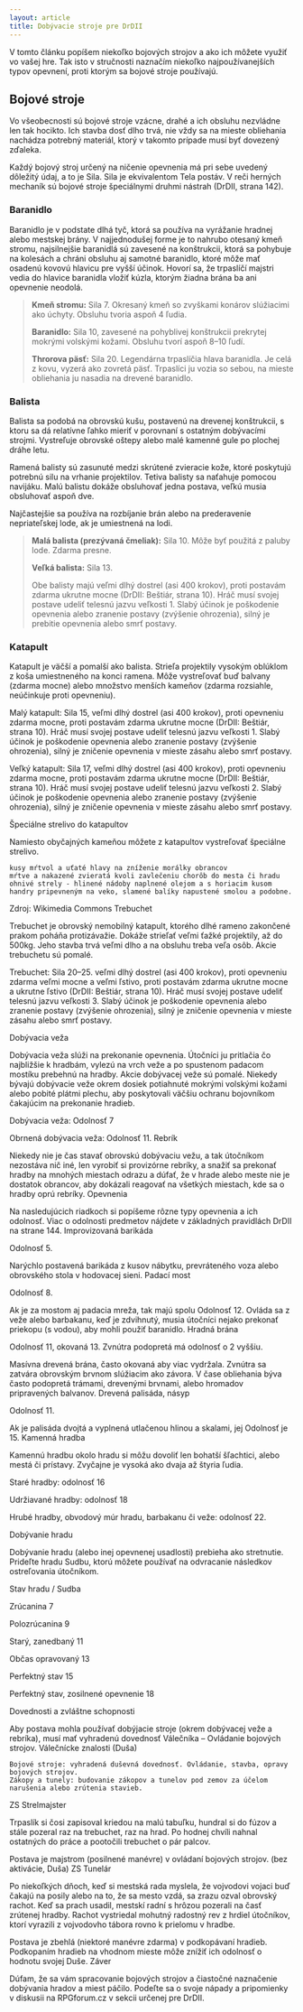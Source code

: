 ```yaml
---
layout: article
title: Dobývacie stroje pre DrDII
---
```


V tomto článku popíšem niekoľko bojových strojov a ako ich môžete využiť vo vašej hre. Tak isto v stručnosti naznačím niekoľko najpoužívanejších typov opevnení, proti ktorým sa bojové stroje používajú.

## Bojové stroje

Vo všeobecnosti sú bojové stroje vzácne, drahé a ich obsluhu nezvládne len tak hocikto. Ich stavba dosť dlho trvá, nie vždy sa na mieste obliehania nachádza potrebný materiál, ktorý v takomto prípade musí byť dovezený zďaleka.

Každý bojový stroj určený na ničenie opevnenia má pri sebe uvedený dôležitý údaj, a to je Sila. Sila je ekvivalentom Tela postáv. V reči herných mechaník sú bojové stroje špeciálnymi druhmi nástrah (DrDII, strana 142).

### Baranidlo

Baranidlo je v podstate dlhá tyč, ktorá sa používa na vyrážanie hradnej alebo mestskej brány. V najjednodušej forme je to nahrubo otesaný kmeň stromu, najsilnejšie baranidlá sú zavesené na konštrukcii, ktorá sa pohybuje na kolesách a chráni obsluhu aj samotné baranidlo, ktoré môže mať osadenú kovovú hlavicu pre vyšší účinok. Hovorí sa, že trpaslíčí majstri vedia do hlavice baranidla vložiť kúzla, ktorým žiadna brána ba ani opevnenie neodolá.

> __Kmeň stromu:__ Sila 7. Okresaný kmeň so zvyškami konárov slúžiacimi ako úchyty. Obsluhu tvoria aspoň 4 ľudia.
>
> __Baranidlo:__ Sila 10, zavesené na pohyblivej konštrukcii prekrytej mokrými volskými kožami. Obsluhu tvorí aspoň 8–10 ľudí.
>
> __Throrova päsť:__ Sila 20. Legendárna trpaslíčia hlava baranidla. Je celá z kovu, vyzerá ako zovretá päsť. Trpaslíci ju vozia so sebou, na mieste obliehania ju nasadia na drevené baranidlo.

### Balista

Balista sa podobá na obrovskú kušu, postavenú na drevenej konštrukcii, s ktoru sa dá relatívne ľahko mieriť v porovnaní s ostatným dobývacími strojmi. Vystreľuje obrovské oštepy alebo malé kamenné gule po plochej dráhe letu.

Ramená balisty sú zasunuté medzi skrútené zvieracie kože, ktoré poskytujú potrebnú silu na vrhanie projektilov. Tetiva balisty sa naťahuje pomocou navijáku. Malú balistu dokáže obsluhovať jedna postava, veľkú musia obsluhovať aspoň dve.

Najčastejšie sa používa na rozbíjanie brán alebo na prederavenie nepriateľskej lode, ak je umiestnená na lodi.

> __Malá balista (prezývaná čmeliak):__ Sila 10. Môže byť použitá z paluby lode. Zdarma presne.
>
> __Veľká balista:__ Sila 13.
>
> Obe balisty majú veľmi dlhý dostrel (asi 400 krokov), proti postavám zdarma ukrutne mocne (DrDII: Beštiár, strana 10). Hráč musí svojej postave udeliť telesnú jazvu veľkosti 1. Slabý účinok je poškodenie opevnenia alebo zranenie postavy (zvýšenie ohrozenia), silný je prebitie opevnenia alebo smrť postavy.

### Katapult

Katapult je väčší a pomalší ako balista. Strieľa projektily vysokým oblúklom z koša umiestneného na konci ramena. Môže vystreľovať buď balvany (zdarma mocne) alebo množstvo menších kameňov (zdarma rozsiahle, neúčinkuje proti opevneniu).



Malý katapult: Sila 15, veľmi dlhý dostrel (asi 400 krokov), proti opevneniu zdarma mocne, proti postavám zdarma ukrutne mocne (DrDII: Beštiár, strana 10). Hráč musí svojej postave udeliť telesnú jazvu veľkosti 1. Slabý účinok je poškodenie opevnenia alebo zranenie postavy (zvýšenie ohrozenia), silný je zničenie opevnenia v mieste zásahu alebo smrť postavy.

Veľký katapult: Sila 17, veľmi dlhý dostrel (asi 400 krokov), proti opevneniu zdarma mocne, proti postavám zdarma ukrutne mocne (DrDII: Beštiár, strana 10). Hráč musí svojej postave udeliť telesnú jazvu veľkosti 2. Slabý účinok je poškodenie opevnenia alebo zranenie postavy (zvýšenie ohrozenia), silný je zničenie opevnenia v mieste zásahu alebo smrť postavy.



Špeciálne strelivo do katapultov

Namiesto obyčajných kameňou môžete z katapultov vystreľovať špeciálne strelivo.

    kusy mŕtvol a uťaté hlavy na zníženie morálky obrancov
    mŕtve a nakazené zvieratá kvoli zavlečeniu chorôb do mesta či hradu
    ohnivé strely - hlinené nádoby naplnené olejom a s horiacim kusom handry pripevneným na veko, slamené balíky napustené smolou a podobne.

Zdroj: Wikimedia Commons
Trebuchet

Trebuchet je obrovský nemobilný katapult, ktorého dlhé rameno zakončené prakom poháňa protizávažie. Dokáže strieľať veľmi ťažké projektily, až do 500kg. Jeho stavba trvá veľmi dlho a na obsluhu treba veľa osôb. Akcie trebuchetu sú pomalé.



Trebuchet: Sila 20–25. veľmi dlhý dostrel (asi 400 krokov), proti opevneniu zdarma veľmi mocne a veľmi ľstivo, proti postavám zdarma ukrutne mocne a ukrutne ľstivo (DrDII: Beštiár, strana 10). Hráč musí svojej postave udeliť telesnú jazvu veľkosti 3. Slabý účinok je poškodenie opevnenia alebo zranenie postavy (zvýšenie ohrozenia), silný je zničenie opevnenia v mieste zásahu alebo smrť postavy.


Dobývacia veža

Dobývacia veža slúži na prekonanie opevnenia. Útočníci ju pritlačia čo najbližšie k hradbám, vylezú na vrch veže a po spustenom padacom mostíku prebehnú na hradby. Akcie dobývacej veže sú pomalé. Niekedy bývajú dobývacie veže okrem dosiek potiahnuté mokrými volskými kožami alebo pobité plátmi plechu, aby poskytovali väčšiu ochranu bojovníkom čakajúcim na prekonanie hradieb.



Dobývacia veža: Odolnosť 7

Obrnená dobývacia veža: Odolnosť 11.
Rebrík

Niekedy nie je čas stavať obrovskú dobývaciu vežu, a tak útočníkom nezostáva nič iné, len vyrobiť si provizórne rebríky, a snažiť sa prekonať hradby na mnohých miestach odrazu a dúfať, že v hrade alebo meste nie je dostatok obrancov, aby dokázali reagovať na všetkých miestach, kde sa o hradby oprú rebríky.
Opevnenia

Na nasledujúcich riadkoch si popíšeme rôzne typy opevnenia a ich odolnosť. Viac o odolnosti predmetov nájdete v základných pravidlách
DrDII na strane 144.
Improvizovaná barikáda

Odolnosť 5.

Narýchlo postavená barikáda z kusov nábytku, prevráteného voza alebo obrovského stola v hodovacej sieni.
Padací most

Odolnosť 8.

Ak je za mostom aj padacia mreža, tak majú spolu Odolnosť 12. Ovláda sa z veže alebo barbakanu, keď je zdvihnutý, musia útočníci nejako prekonať priekopu (s vodou), aby mohli použiť baranidlo.
Hradná brána

Odolnosť 11, okovaná 13. Zvnútra podopretá má odolnosť o 2 vyššiu.

Masívna drevená brána, často okovaná aby viac vydržala. Zvnútra sa zatvára obrovským brvnom slúžiacim ako závora. V čase obliehania býva často podopretá trámami, drevenými brvnami, alebo hromadov pripravených balvanov.
Drevená palisáda, násyp

Odolnosť 11.

Ak je palisáda dvojtá a vyplnená utlačenou hlinou a skalami, jej Odolnosť je 15.
Kamenná hradba

Kamennú hradbu okolo hradu si môžu dovoliť len bohatší šľachtici, alebo mestá či prístavy. Zvyčajne je vysoká ako dvaja až štyria ľudia.



Staré hradby: odolnosť 16

Udržiavané hradby: odolnosť 18

Hrubé hradby, obvodový múr hradu, barbakanu či veže: odolnosť 22.


Dobývanie hradu

Dobývanie hradu (alebo inej opevnenej usadlosti) prebieha ako stretnutie. Prideľte hradu Sudbu, ktorú môžete používať na odvracanie následkov ostreľovania útočníkom.



Stav hradu / Sudba

Zrúcanina 7

Polozrúcanina 9

Starý, zanedbaný 11

Občas opravovaný 13

Perfektný stav 15

Perfektný stav, zosilnené opevnenie 18


Dovednosti a zvláštne schopnosti

Aby postava mohla používať dobýjacie stroje (okrem dobývacej veže a rebríka), musí mať vyhradenú dovednosť Válečníka – Ovládanie bojových strojov.
Válečnícke znalosti (Duša)

    Bojové stroje: vyhradená duševná dovednosť. Ovládanie, stavba, opravy bojových strojov.
    Zákopy a tunely: budovanie zákopov a tunelov pod zemov za účelom narušenia alebo zrútenia stavieb.

ZS Strelmajster

Trpaslík si čosi zapisoval kriedou na malú tabuľku, hundral si do fúzov a stále pozeral raz na trebuchet, raz na hrad. Po hodnej chvíli nahnal ostatných do práce a pootočili trebuchet o pár palcov.

Postava je majstrom (posilnené manévre) v ovládaní bojových strojov. (bez aktivácie, Duša)
ZS Tunelár

Po niekoľkých dňoch, keď si mestská rada myslela, že vojvodovi vojaci buď čakajú na posily alebo na to, že sa mesto vzdá, sa zrazu ozval obrovský rachot. Keď sa prach usadil, mestskí radní s hrôzou pozerali na časť zrútenej hradby. Rachot vystriedal mohutný radostný rev z hrdiel útočníkov, ktorí vyrazili z vojvodovho tábora rovno k prielomu v hradbe.

Postava je zbehlá (niektoré manévre zdarma) v podkopávaní hradieb. Podkopaním hradieb na vhodnom mieste môže znížiť ich odolnosť o hodnotu svojej Duše.
Záver

Dúfam, že sa vám spracovanie bojových strojov a čiastočné naznačenie dobývania hradov a miest páčilo. Podeľte sa o svoje nápady a pripomienky v diskusii na RPGforum.cz v sekcii určenej pre DrDII.
